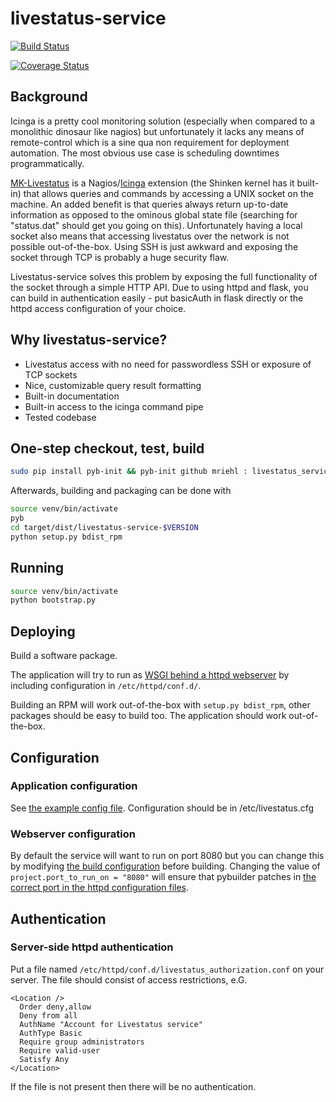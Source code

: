 livestatus-service
==================

[![Build Status](https://travis-ci.org/mriehl/livestatus_service.png?branch=master)](https://travis-ci.org/mriehl/livestatus_service)

[![Coverage Status](https://coveralls.io/repos/mriehl/livestatus_service/badge.png?branch=master)](https://coveralls.io/r/mriehl/livestatus_service?branch=master)


## Background
Icinga is a pretty cool monitoring solution (especially when compared to a monolithic dinosaur like nagios)
but unfortunately it lacks any means of remote-control which is a sine qua non requirement for deployment automation.
The most obvious use case is scheduling downtimes programmatically.

[MK-Livestatus](http://mathias-kettner.de/checkmk_livestatus.html) is a Nagios/[Icinga](http://docs.icinga.org/latest/en/int-mklivestatus.html) extension (the Shinken kernel has
it built-in) that allows queries and commands by accessing a UNIX socket on the machine.
An added benefit is that queries always return up-to-date information as opposed to the ominous global state file
(searching for "status.dat" should get you going on this). Unfortunately having a local socket also means that accessing
livestatus over the network is not possible out-of-the-box.
Using SSH is just awkward and exposing the socket through TCP is probably a huge security flaw.

Livestatus-service solves this problem by exposing the full functionality of the socket through a simple HTTP API.
Due to using httpd and flask, you can build in authentication easily - put basicAuth in flask directly or the httpd
access configuration of your choice.

## Why livestatus-service?
 * Livestatus access with no need for passwordless SSH or exposure of TCP sockets
 * Nice, customizable query result formatting
 * Built-in documentation
 * Built-in access to the icinga command pipe
 * Tested codebase


## One-step checkout, test, build
```bash
sudo pip install pyb-init && pyb-init github mriehl : livestatus_service
```

Afterwards, building and packaging can be done with
```bash
source venv/bin/activate
pyb
cd target/dist/livestatus-service-$VERSION
python setup.py bdist_rpm
```

## Running
```bash
source venv/bin/activate
python bootstrap.py
```

## Deploying
Build a software package.

The application will try to run as [WSGI behind a httpd webserver](http://flask.pocoo.org/docs/deploying/mod_wsgi/)
by including configuration in ```/etc/httpd/conf.d/```.

Building an RPM will work out-of-the-box with ```setup.py bdist_rpm```, other packages should be easy to build too.
The application should work out-of-the-box.

## Configuration
### Application configuration
See [the example config file](https://github.com/mriehl/livestatus_service/blob/master/livestatus.cfg).
Configuration should be in /etc/livestatus.cfg
### Webserver configuration
By default the service will want to run on port 8080 but you can change this by modifying [the build configuration](https://github.com/mriehl/livestatus_service/blob/master/build.py)
before building.
Changing the value of ```project.port_to_run_on = "8080"``` will ensure that pybuilder patches in [the correct port in the httpd configuration files](https://github.com/mriehl/livestatus_service/blob/master/src/main/python/livestatus_service/livestatus_service.conf).

## Authentication
### Server-side httpd authentication
Put a file named ```/etc/httpd/conf.d/livestatus_authorization.conf``` on your server.
The file should consist of access restrictions, e.G.
```
<Location />
  Order deny,allow
  Deny from all
  AuthName "Account for Livestatus service"
  AuthType Basic
  Require group administrators
  Require valid-user
  Satisfy Any
</Location>
```
If the file is not present then there will be no authentication.
